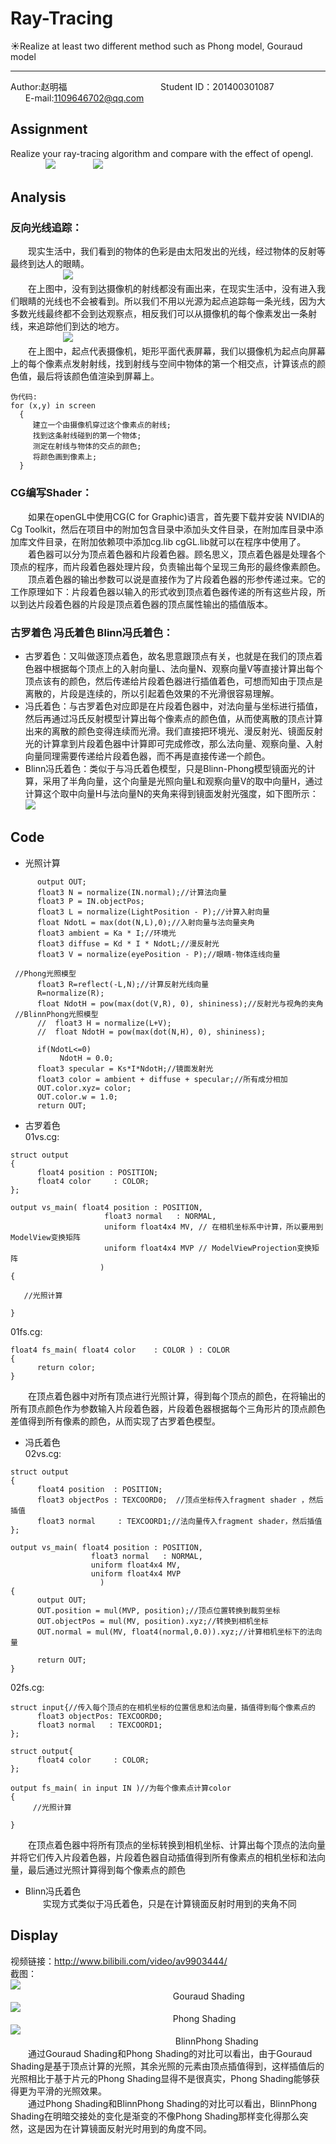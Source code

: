 # Ray-Tracing
:sunny:Realize at least two different method such as Phong model, Gouraud model<br>
__________________________________________________________________________________________
Author:赵明福                                        Student ID：201400301087                            E-mail:1109646702@qq.com<br>
## Assignment
Realize your ray-tracing algorithm and compare with the effect of opengl.<br>
　　　　![](https://github.com/Chicharito999/ImageCache/raw/master/image/图片24.png) 
　　　　![](https://github.com/Chicharito999/ImageCache/raw/master/image/图片25.png)
## Analysis
### 反向光线追踪：
　　现实生活中，我们看到的物体的色彩是由太阳发出的光线，经过物体的反射等最终到达人的眼睛。<br>
　　　　　　![](https://github.com/Chicharito999/ImageCache/raw/master/image/图片57.png)<br>
　　在上图中，没有到达摄像机的射线都没有画出来，在现实生活中，没有进入我们眼睛的光线也不会被看到。所以我们不用以光源为起点追踪每一条光线，因为大多数光线最终都不会到达观察点，相反我们可以从摄像机的每个像素发出一条射线，来追踪他们到达的地方。<br>
　　　　　　![](https://github.com/Chicharito999/ImageCache/raw/master/image/图片58.png)<br> 
　　在上图中，起点代表摄像机，矩形平面代表屏幕，我们以摄像机为起点向屏幕上的每个像素点发射射线，找到射线与空间中物体的第一个相交点，计算该点的颜色值，最后将该颜色值渲染到屏幕上。<br>
```cg
伪代码:
for (x,y) in screen
  {
     建立一个由摄像机穿过这个像素点的射线;
     找到这条射线碰到的第一个物体;
     测定在射线与物体的交点的颜色;
     将颜色画到像素上;
  }
```  
  
### CG编写Shader：
　　如果在openGL中使用CG(C for Graphic)语言，首先要下载并安装 NVIDIA的Cg Toolkit，然后在项目中的附加包含目录中添加头文件目录，在附加库目录中添加库文件目录，在附加依赖项中添加cg.lib cgGL.lib就可以在程序中使用了。<br>
　　着色器可以分为顶点着色器和片段着色器。顾名思义，顶点着色器是处理各个顶点的程序，而片段着色器处理片段，负责输出每个呈现三角形的最终像素颜色。<br>
　　顶点着色器的输出参数可以说是直接作为了片段着色器的形参传递过来。它的工作原理如下：片段着色器以输入的形式收到顶点着色器传递的所有这些片段，所以到达片段着色器的片段是顶点着色器的顶点属性输出的插值版本。<br>

### 古罗着色 冯氏着色 Blinn冯氏着色：
* 古罗着色：又叫做逐顶点着色，故名思意跟顶点有关，也就是在我们的顶点着色器中根据每个顶点上的入射向量L、法向量N、观察向量V等直接计算出每个顶点该有的颜色，然后传递给片段着色器进行插值着色，可想而知由于顶点是离散的，片段是连续的，所以引起着色效果的不光滑很容易理解。<br> 
* 冯氏着色：与古罗着色对应即是在片段着色器中，对法向量与坐标进行插值，然后再通过冯氏反射模型计算出每个像素点的颜色值，从而使离散的顶点计算出来的离散的颜色变得连续而光滑。我们直接把环境光、漫反射光、镜面反射光的计算拿到片段着色器中计算即可完成修改，那么法向量、观察向量、入射向量同理需要传递给片段着色器，而不再是直接传递一个颜色。<br> 
* Blinn冯氏着色：类似于与冯氏着色模型，只是Blinn-Phong模型镜面光的计算，采用了半角向量，这个向量是光照向量L和观察向量V的取中向量H，通过计算这个取中向量H与法向量N的夹角来得到镜面发射光强度，如下图所示：<br> 
![](https://github.com/Chicharito999/ImageCache/raw/master/image/图片28.png)<br>
## Code
* 光照计算
```cg
      output OUT;
      float3 N = normalize(IN.normal);//计算法向量
      float3 P = IN.objectPos;
      float3 L = normalize(LightPosition - P);//计算入射向量
      float NdotL = max(dot(N,L),0);//入射向量与法向量夹角
      float3 ambient = Ka * I;//环境光
      float3 diffuse = Kd * I * NdotL;//漫反射光
      float3 V = normalize(eyePosition - P);//眼睛-物体连线向量  

 //Phong光照模型
      float3 R=reflect(-L,N);//计算反射光线向量
      R=normalize(R);
      float NdotH = pow(max(dot(V,R), 0), shininess);//反射光与视角的夹角
 //BlinnPhong光照模型
      //  float3 H = normalize(L+V);
      //  float NdotH = pow(max(dot(N,H), 0), shininess);

      if(NdotL<=0)
           NdotH = 0.0;
      float3 specular = Ks*I*NdotH;//镜面发射光
      float3 color = ambient + diffuse + specular;//所有成分相加
      OUT.color.xyz= color;
      OUT.color.w = 1.0;
      return OUT;
```
* 古罗着色<br>
01vs.cg:<br>
```cg
struct output
{
      float4 position : POSITION; 
      float4 color     : COLOR; 
};
 
output vs_main( float4 position : POSITION,
                     float3 normal   : NORMAL,
                     uniform float4x4 MV, // 在相机坐标系中计算，所以要用到ModelView变换矩阵
                     uniform float4x4 MVP // ModelViewProjection变换矩阵
                    )
{

   //光照计算

}
```
01fs.cg:<br>
```cg
float4 fs_main( float4 color    : COLOR ) : COLOR
{
      return color;
}  
```
　　在顶点着色器中对所有顶点进行光照计算，得到每个顶点的颜色，在将输出的所有顶点颜色作为参数输入片段着色器，片段着色器根据每个三角形片的顶点颜色差值得到所有像素的颜色，从而实现了古罗着色模型。<br>
* 冯氏着色<br>
02vs.cg:<br>
```cg
struct output
{
      float4 position  : POSITION;    
      float3 objectPos : TEXCOORD0;  //顶点坐标传入fragment shader ，然后插值
      float3 normal     : TEXCOORD1;//法向量传入fragment shader，然后插值
};
 
output vs_main( float4 position : POSITION,
                  float3 normal   : NORMAL,
                  uniform float4x4 MV,
                  uniform float4x4 MVP
                    )
{
      output OUT;
      OUT.position = mul(MVP, position);//顶点位置转换到裁剪坐标
      OUT.objectPos = mul(MV, position).xyz;//转换到相机坐标
      OUT.normal = mul(MV, float4(normal,0.0)).xyz;//计算相机坐标下的法向量
 
      return OUT;
}
```
02fs.cg:<br>
```cg
struct input{//传入每个顶点的在相机坐标的位置信息和法向量，插值得到每个像素点的
      float3 objectPos: TEXCOORD0;   
      float3 normal   : TEXCOORD1;
};
 
struct output{
      float4 color     : COLOR;
};
 
output fs_main( in input IN )//为每个像素点计算color
{
     //光照计算

}
```
　　在顶点着色器中将所有顶点的坐标转换到相机坐标、计算出每个顶点的法向量并将它们传入片段着色器，片段着色器自动插值得到所有像素点的相机坐标和法向量，最后通过光照计算得到每个像素点的颜色<br>
* Blinn冯氏着色<br>
　　实现方式类似于冯氏着色，只是在计算镜面反射时用到的夹角不同<br>

## Display
视频链接：http://www.bilibili.com/video/av9903444/<br>
截图：<br>
![](https://github.com/Chicharito999/ImageCache/raw/master/image/Gouraud.png)<br>
                                    　　　　　　　　　Gouraud Shading<br>
![](https://github.com/Chicharito999/ImageCache/raw/master/image/Phong.png)<br>
                                　  　　　　　　　　  Phong Shading<br>
![](https://github.com/Chicharito999/ImageCache/raw/master/image/BlinnPhong.png) <br>
                                   　　　　　　　　　 BlinnPhong Shading<br>
　　通过Gouraud Shading和Phong Shading的对比可以看出，由于Gouraud Shading是基于顶点计算的光照，其余光照的元素由顶点插值得到，这样插值后的光照相比于基于片元的Phong Shading显得不是很真实，Phong Shading能够获得更为平滑的光照效果。<br>
　　通过Phong Shading和BlinnPhong Shading的对比可以看出，BlinnPhong Shading在明暗交接处的变化是渐变的不像Phong Shading那样变化得那么突然，这是因为在计算镜面反射光时用到的角度不同。　
